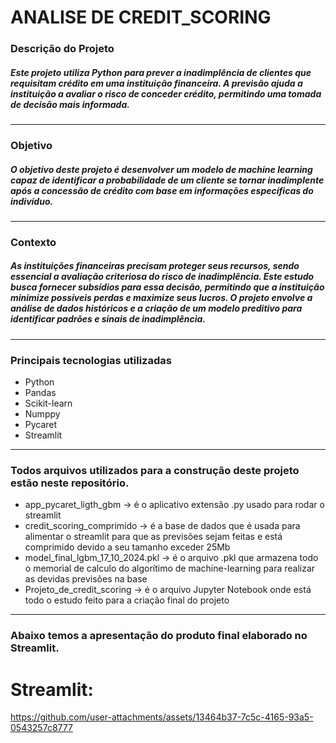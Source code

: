 # ANALISE DE CREDIT_SCORING

### Descrição do Projeto

##### Este projeto utiliza Python para prever a inadimplência de clientes que requisitam crédito em uma instituição financeira. A previsão ajuda a instituição a avaliar o risco de conceder crédito, permitindo uma tomada de decisão mais informada.

---

### Objetivo

##### O objetivo deste projeto é desenvolver um modelo de machine learning capaz de identificar a probabilidade de um cliente se tornar inadimplente após a concessão de crédito com base em informações específicas do indivíduo.

---

### Contexto

##### As instituições financeiras precisam proteger seus recursos, sendo essencial a avaliação criteriosa do risco de inadimplência. Este estudo busca fornecer subsídios para essa decisão, permitindo que a instituição minimize possíveis perdas e maximize seus lucros. O projeto envolve a análise de dados históricos e a criação de um modelo preditivo para identificar padrões e sinais de inadimplência.

---

### Principais tecnologias utilizadas

 - Python
 - Pandas
 - Scikit-learn
 - Numppy
 - Pycaret
 - Streamlit

 ---

 ### Todos arquivos utilizados para a construção deste projeto estão neste repositório.

  - app_pycaret_ligth_gbm → é o aplicativo extensão .py usado para rodar o streamlit
  - credit_scoring_comprimido → é a base de dados que é usada para alimentar o streamlit para que as previsões sejam feitas e está comprimido devido a seu tamanho exceder 25Mb
  - model_final_lgbm_17_10_2024.pkl → é o arquivo .pkl que armazena todo o memorial de calculo do algorítimo de machine-learning para realizar as devidas previsões na base
  - Projeto_de_credit_scoring → é o arquivo Jupyter Notebook onde está todo o estudo feito para a criação final do projeto

---

### Abaixo temos a apresentação do produto final elaborado no Streamlit.

# Streamlit:



https://github.com/user-attachments/assets/13464b37-7c5c-4165-93a5-0543257c8777


